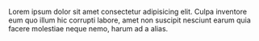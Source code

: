 Lorem ipsum dolor sit amet consectetur adipisicing elit. Culpa inventore eum quo illum hic corrupti labore, amet non suscipit nesciunt earum quia facere molestiae neque nemo, harum ad a alias.
